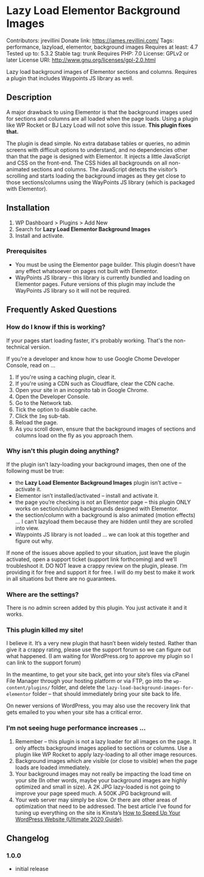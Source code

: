 # Lazy Load Elementor Background Images
Contributors: jrevillini
Donate link: https://james.revillini.com/
Tags: performance, lazyload, elementor, background images
Requires at least: 4.7
Tested up to: 5.3.2
Stable tag: trunk
Requires PHP: 7.0
License: GPLv2 or later
License URI: http://www.gnu.org/licenses/gpl-2.0.html

Lazy load background images of Elementor sections and columns. Requires a plugin that includes Waypoints JS library as well.

## Description

A major drawback to using Elementor is that the background images used for sections and columns are all loaded when the page loads. Using a plugin like WP Rocket or BJ Lazy Load will not solve this issue. **This plugin fixes that.**

The plugin is dead simple. No extra database tables or queries, no admin screens with difficult options to understand, and no dependencies other than that the page is designed with Elementor. It injects a little JavaScript and CSS on the front-end. The CSS hides all backgrounds on all non-animated sections and columns. The JavaScript detects the visitor’s scrolling and starts loading the background images as they get close to those sections/columns using the WayPoints JS library (which is packaged with Elementor).

## Installation

1. WP Dashboard > Plugins > Add New
1. Search for **Lazy Load Elementor Background Images**
1. Install and activate.

### Prerequisites

* You must be using the Elementor page builder. This plugin doesn’t have any effect whatsoever on pages not built with Elementor.
* WayPoints JS library – this library is currently bundled and loading on Elementor pages. Future versions of this plugin may include the WayPoints JS library so it will not be required.

## Frequently Asked Questions

### How do I know if this is working?

If your pages start loading faster, it's probably working. That's the non-technical version.

If you're a developer and know how to use Google Chome Developer Console, read on ...

1. If you're using a caching plugin, clear it.
1. If you're using a CDN such as Cloudflare, clear the CDN cache.
1. Open your site in an incognito tab in Google Chrome.
1. Open the Developer Console.
1. Go to the Network tab.
1. Tick the option to disable cache.
1. Click the `Img` sub-tab.
1. Reload the page.
1. As you scroll down, ensure that the background images of sections and columns load on the fly as you approach them.

### Why isn't this plugin doing anything?

If the plugin isn't lazy-loading your background images, then one of the following must be true:
* the **Lazy Load Elementor Background Images** plugin isn’t active – activate it.
* Elementor isn’t installed/activated – install and activate it.
* the page you’re checking is not an Elementor page – this plugin ONLY works on section/column backgrounds designed with Elementor.
* the section/column with a background is also animated (motion effects) … I can’t lazyload them because they are hidden until they are scrolled into view.
* Waypoints JS library is not loaded … we can look at this together and figure out why.

If none of the issues above applied to your situation, just leave the plugin activated, open a support ticket (support link forthcoming) and we’ll troubleshoot it. DO NOT leave a crappy review on the plugin, please. I’m providing it for free and support it for free. I will do my best to make it work in all situations but there are no guarantees.

### Where are the settings?

There is no admin screen added by this plugin. You just activate it and it works.

### This plugin killed my site!

I believe it. It’s a very new plugin that hasn’t been widely tested. Rather than give it a crappy rating, please use the support forum so we can figure out what happened. (I am waiting for WordPress.org to approve my plugin so I can link to the support forum)

In the meantime, to get your site back, get into your site’s files via cPanel File Manager through your hosting platform or via FTP, go into the `wp-content/plugins/` folder, and delete the `lazy-load-background-images-for-elementor` folder – that should immediately bring your site back to life.

On newer versions of WordPress, you may also use the recovery link that gets emailed to you when your site has a critical error.

### I’m not seeing huge performance increases ...

1. Remember – this plugin is not a lazy loader for all images on the page. It only affects background images applied to sections or columns. Use a plugin like WP Rocket to apply lazy-loading to all other image resources.
1. Background images which are visible (or close to visible) when the page loads are loaded immediately.
1. Your background images may not really be impacting the load time on your site (In other words, maybe your background images are highly optimized and small in size). A 2K JPG lazy-loaded is not going to improve your page speed much. A 500K JPG background will.
1. Your web server may simply be slow. Or there are other areas of optimization that need to be addressed. The best article I’ve found for tuning up everything on the site is Kinsta’s [How to Speed Up Your WordPress Website (Ultimate 2020 Guide)](https://kinsta.com/learn/speed-up-wordpress/).

## Changelog

### 1.0.0
* initial release

